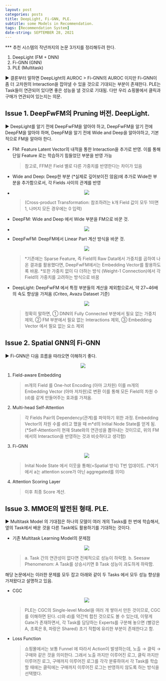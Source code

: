 ```yaml
---
layout: post
categories: posts
title: DeepLight, Fi-GNN, PLE.
subtitle: some Models in Recommendation.
tags: [Recommendation System]
date-string: SEPTEMBER 28, 2021
---
```


*** 추천 시스템의 작년까지의 논문 3가지를 정리해두려 한다.

1. DeepLight (FM + DNN)
2. Fi-GNN (GNN)
3. PLE (Multitask)

▶ 결론부터 말하면 DeepLight의 AUROC > Fi-GNN의 AUROC 이지만 Fi-GNN이 좀 더 고차원의 Interaction을 잡아낼 수 있을 것으로 기대되는 부분이 존재한다. PLE는 Task들이 연관되어 있다면 좋은 성능을 낼 것으로 기대됨. 다만 우리 쇼핑몰에서 클릭과 구매가 연관되어 있는지는 의문.

## Issue 1. DeepFwFM의 Pruning 버전. DeepLight.

▶ DeepLight를 알기 전에 DeepFwFM을 알아야 하고, DeepFwFM을 알기 전에 DeepFM을 알아야 하며, DeepFM을 알기 전에 Wide and Deep을 알아야하고, 기본적으로 FM을 알아야 한다.

* FM: Feature Latent Vector의 내적을 통한 Interaction을 추가로 반영. 이를 통해 단일 Feature 로는 학습하기 힘들었던 부분을 반영 가능
  
  > 참고로, FFM은 Field 별로 다른 가중치를 반영한다는 차이가 있음

* Wide and Deep: Deep한 부분 (*실제로 깊어보이진 않음)에 추가로 Wide한 부분을 추가함으로서, 각 Fields 사이의 관계를 반영

* <center>
      <div class="photoset-grid-custom" data-layout="213">
          <img src="/images/2021-09-28-some-Models-in-Recommendation/wideanddeep.png">
      </div>
  </center>
  
  > (Cross-product Transformation: 참조하려는 k개 Field 값이 모두 1이면 1, 나머지 모든 경우에는 0 입력) 

* DeepFM: Wide and Deep 에서 Wide 부분을 FM으로 바꾼 것.

* <center>
      <div class="photoset-grid-custom" data-layout="213">
          <img src="/images/2021-09-28-some-Models-in-Recommendation/deepfm.png">
      </div>
  </center>

* DeepFwFM: DeepFM에서 Linear Part 계산 방식을 바꾼 것.
  
  <center>
      <div class="photoset-grid-custom" data-layout="213">
          <img src="/images/2021-09-28-some-Models-in-Recommendation/deepfwfm.png">
      </div>
  </center>
  
  > *기존에는 Sparse Feature, 즉 Field의 Raw Data에서 가중치를 곱하여 나온 결과를 활용했다면, DeepFwFM에서는 Embedding Vector를 활용하도록 바꿈.
  > *또한 가중치 없이 다 더하는 방식 (Weight-1 Connection)에서 각 Field의 가중치를 고려하는 방식으로 바꿈

* DeepLight: DeepFwFM 에서 특정 부분들의 계산을 제외함으로서, 약 27~46배의 속도 향상을 가져옴 (Criteo, Avazu Dataset 기준)
  
  <center>
      <div class="photoset-grid-custom" data-layout="213">
          <img src="/images/2021-09-28-some-Models-in-Recommendation/deeplight.png">
      </div>
  </center>
  
  > 정확히 말하면, ① DNN의 Fully Connected 부분에서 필요 없는 가중치 제외, ② FM 부분에서 필요 없는 Interactions 제외, ③ Embedding Vector 에서 필요 없는 요소 제외

## Issue 2. Spatial GNN의 Fi-GNN

▶ Fi-GNN은 다음 흐름을 따라오면 이해하기 좋다.

<center>
    <div class="photoset-grid-custom" data-layout="213">
        <img src="/images/2021-09-28-some-Models-in-Recommendation/fignn.png">
    </div>
</center>

1. Field-aware Embedding
   
   > m개의 Field 를 One-hot Encoding (아마 고차원) 이를 m개의 Embedding Vector (아마 저차원)로 변환
   > 이를 통해 모든 Field의 차원 수(d)를 같게 만들어주는 효과를 가져옴.

2. Multi-head Self-Attention
   
   > 각 Fields Pair의 Dependency(관계)를 파악하기 위한 과정.
   > Embedding Vector의 차원 수를 d라고 했을 때 m*d의 Initial Node State를 얻게 됨.
   > (*Self-Attention이 현재 State와의 연관성을 뽑아내는 것이므로, 위의 FM에서의 Interaction을 반영하는 것과 비슷하다고 생각함)

3. Fi-GNN
   
   <center>
       <div class="photoset-grid-custom" data-layout="213">
           <img src="/images/2021-09-28-some-Models-in-Recommendation/fi-gnn-gnn.png">
       </div>
   </center>
   
   > Inital Node State 에서 이웃을 통해(=Spatial 방식) T번 업데이트.
   > (*여기에서 a는 attention score가 아닌 aggregated를 의미)

4. Attention Scoring Layer
   
   > 이후 최종 Score 계산.

## Issue 3. MMOE의 발전된 형태. PLE.

▶ Multitask Model 의 기대점은 하나의 모델이 여러 개의 Tasks를 한 번에 학습해서, 옆의 Task에서 배운 것을 다른 Task에도 활용하기를 기대하는 것이다.

* 기존 Multitask Learning Model의 문제점
  
  <center>
      <div class="photoset-grid-custom" data-layout="213">
          <img src="/images/2021-09-28-some-Models-in-Recommendation/ple1.png">
      </div>
  </center>
  
  > a. Task 간의 연관성이 없다면 전체적으로 성능이 하락함.
  > b. Seesaw Phenomenom: A Task를 상승시키면 B Task 성능이 과도하게 하락함.

해당 논문에서는 이러한 문제를 모두 잡고 아래와 같이 두 Tasks 에서 모두 성능 향상을 가져왔다고 설명하고 있음.

* CGC
  
  <center>
      <div class="photoset-grid-custom" data-layout="213">
          <img src="/images/2021-09-28-some-Models-in-Recommendation/mtlmodels.png">
      </div>
  </center>
  
  > PLE는 CGC의 Single-level Model을 여러 개 쌓아서 만든 것이므로, CGC를 이해하면 된다.
  > c)와 d)를 약간씩 합친 것으로도 볼 수 있는데, 이렇게 Gate가 존재하면서, 각 Task를 담당하는 Experts를 구분해 놓으면 (빨강은 A, 초록은 B, 파랑은 Shared) 초기 적합에 유리한 부분이 존재한다고 함.

* Loss Function
  
  > 쇼핑몰에서는 보통 Funnel 에 따라서 Action이 발생하는데, 노출 → 클릭 → 구매와 같은 것을 의미한다.
  > 그래서 노출 까지만 이루어진 로그, 클릭 까지만 이루어진 로그, 구매까지 이루어진 로그를 각각 분류하여서 각 Task를 학습할 때에는 클릭에는 구매까지 이루어진 로그는 반영하지 않도록 하는 방식을 선택했다.
